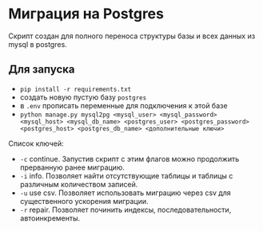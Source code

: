 # Миграция на Postgres

Скрипт создан для полного переноса структуры базы и всех данных из mysql в postgres.

## Для запуска
- `pip install -r requirements.txt`
- создать новую пустую базу `postgres`
- в `.env` прописать переменные для подключения к этой базе
- `python manage.py mysql2pg <mysql_user> <mysql_password> <mysql_host> <mysql_db_name> <postgres_user>
<postgres_password> <postgres_host> <postgres_db_name> <дополнительные ключи>`

Список ключей:
- `-c` continue. Запустив скрипт с этим флагов можно продолжить прерванную ранее миграцию.
- `-i` info. Позволяет найти отсутствующие таблицы и таблицы с различным количеством записей.
- `-u` use csv. Позволяет использовать миграцию через csv для существенного ускорения миграции.
- `-r` repair. Позволяет починить индексы, последовательности, автоинкременты.